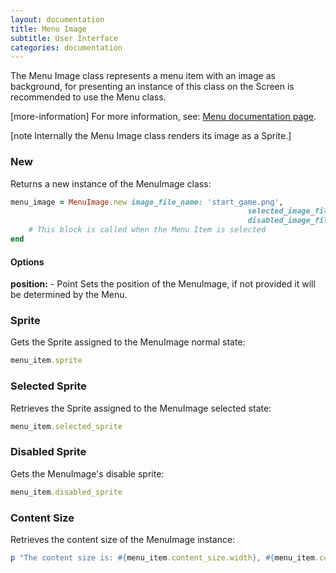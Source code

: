 ```yaml
---
layout: documentation
title: Menu Image
subtitle: User Interface
categories: documentation
---
```


The Menu Image class represents a menu item with an image as background, for presenting an instance of this class on the Screen is recommended to use the Menu class.

[more-information] For more information, see: [Menu documentation page](../menu).

[note Internally the Menu Image class renders its image as a Sprite.]

### New 
Returns a new instance of the MenuImage class:

```ruby
menu_image = MenuImage.new image_file_name: 'start_game.png',
													 selected_image_file_name: 'start_game_selected.png',
													 disabled_image_file_name: 'start_game_disabled.png' do |menu_item|
	# This block is called when the Menu Item is selected
end
```

#### Options
**position:** - Point
Sets the position of the MenuImage, if not provided it will be determined by the Menu.

### Sprite
Gets the Sprite assigned to the MenuImage normal state:

```ruby
menu_item.sprite
```

### Selected Sprite
Retrieves the Sprite assigned to the MenuImage selected state:

```ruby
menu_item.selected_sprite
```

### Disabled Sprite
Gets the MenuImage's disable sprite:

```ruby
menu_item.disabled_sprite
```

### Content Size
Retrieves the content size of the MenuImage instance:

```ruby
p "The content size is: #{menu_item.content_size.width}, #{menu_item.content_size.height}" 
```
